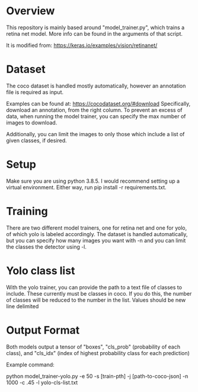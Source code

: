 # Overview

This repository is mainly based around "model_trainer.py", which trains a retina net model. More info can be found in the arguments of that script.

It is modified from: https://keras.io/examples/vision/retinanet/

# Dataset

The coco dataset is handled mostly automatically, however an annotation file is required as input.


Examples can be found at: https://cocodataset.org/#download
Specifically, download an annotation, from the right column. To prevent an excess of data, when running the model trainer, you can specify the max number of images to download.

Additionally, you can limit the images to only those which include a list of given classes, if desired.

# Setup

Make sure you are using python 3.8.5. I would recommend setting up a virtual environment. Either way, run pip install -r requirements.txt.

# Training
There are two different model trainers, one for retina net and one for yolo, of which yolo is labeled accordingly. The dataset is handled automatically, but you can specify how many images you want with -n and you can limit the classes the detector using -l.

# Yolo class list
With the yolo trainer, you can provide the path to a text file of classes to include. These currently must be classes in coco. If you do this, the number of classes will be reduced to the number in the list. Values should be new line delimited

# Output Format
Both models output a tensor of "boxes", "cls_prob" (probability of each class), and "cls_idx" (index of highest probability class for each prediction)

Example command: 

python model_trainer-yolo.py -e 50 -s [train-pth] -j [path-to-coco-json] -n 1000 -c .45 -l yolo-cls-list.txt
